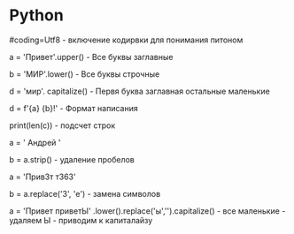 # Python


#coding=Utf8   - включение кодирвки для понимания питоном


a = 'Привет'.upper() - Все буквы заглавные


b = 'МИР'.lower()   - Все буквы строчные


d = 'мир'. capitalize()  - Первя буква заглавная остальные маленькие


d = f'{a} {b}!'  - Формат написания


print(len(c)) - подсчет строк


a = '  Андрей    '

b = a.strip()        -  удаление пробелов


a = 'Прив3т т363'

b = a.replace('3', 'e')   -  замена символов


a = 'Привет приветЫ' .lower().replace('ы','').capitalize()   -  все маленькие - удаляем Ы - приводим к капиталайзу


